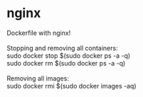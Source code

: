 # nginx
Dockerfile with nginx!<br>
<br>
Stopping and removing all containers:<br>
sudo docker stop $(sudo docker ps -a -q)<br>
sudo docker rm $(sudo docker ps -a -q)<br>
<br>
Removing all images:<br>
sudo docker rmi $(sudo docker images -aq)
